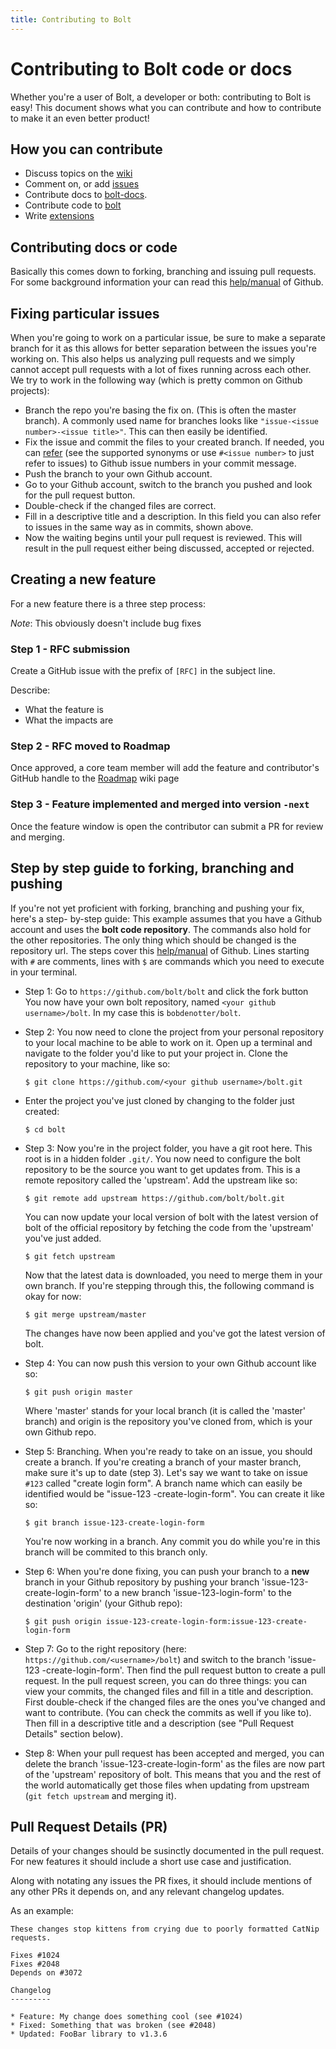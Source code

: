 ```yaml
---
title: Contributing to Bolt
---
```

Contributing to Bolt code or docs
=================================

Whether you're a user of Bolt, a developer or both: contributing to Bolt is
easy! This document shows what you can contribute and how to contribute to make
it an even better product!

How you can contribute
----------------------

- Discuss topics on the [wiki](https://github.com/bolt/bolt/wiki)
- Comment on, or add [issues](https://github.com/bolt/bolt/issues?state=open)
- Contribute docs to [bolt-docs](https://github.com/bolt/bolt-docs).
- Contribute code to [bolt](https://github.com/bolt/bolt)
- Write [extensions](../extensions/introduction)

Contributing docs or code
-------------------------

Basically this comes down to forking, branching and issuing pull requests. For
some background information your can read this [help/manual][fork] of Github.

Fixing particular issues
------------------------

When you're going to work on a particular issue, be sure to make a separate branch for it
as this allows for better separation between the issues you're working on. This also helps
us analyzing pull requests and we simply cannot accept pull requests with a lot of fixes
running across each other. We try to work in the following way (which is pretty common on
Github projects):

- Branch the repo you're basing the fix on. (This is often the master branch). A commonly
  used name for branches looks like `"issue-<issue number>-<issue title>"`. This can then
  easily be identified.
- Fix the issue and commit the files to your created branch. If needed, you can
  [refer][refer] (see the supported synonyms or use `#<issue number>` to just
  refer to issues) to Github issue numbers in your commit message.
- Push the branch to your own Github account.
- Go to your Github account, switch to the branch you pushed and look for the
  pull request button.
- Double-check if the changed files are correct.
- Fill in a descriptive title and a description. In this field you can also
  refer to issues in the same way as in commits, shown above.
- Now the waiting begins until your pull request is reviewed. This will result
  in the pull request either being discussed, accepted or rejected.

Creating a new feature
----------------------

For a new feature there is a three step process:

*Note*: This obviously doesn't include bug fixes

### Step 1 - RFC submission

Create a GitHub issue with the prefix of `[RFC]` in the subject line.

Describe:
- What the feature is
- What the impacts are

### Step 2 - RFC moved to Roadmap

Once approved, a core team member will add the feature and contributor's GitHub
handle to the [Roadmap][roadmap] wiki page

### Step 3 - Feature implemented and merged into version `-next`

Once the feature window is open the contributor can submit a PR for review and
merging.

Step by step guide to forking, branching and pushing
----------------------------------------------------

If you're not yet proficient with forking, branching and pushing your fix,
here's a step- by-step guide: This example assumes that you have a Github
account and uses the **bolt code repository**. The commands also hold for the
other repositories. The only thing which should be changed is the repository
url. The steps cover this [help/manual][fork] of Github. Lines starting with `#`
are comments, lines with `$` are commands which you need to execute in your
terminal.

- Step 1: Go to `https://github.com/bolt/bolt` and click the fork button You now
  have your own bolt repository, named `<your github username>/bolt`. In my case
  this is `bobdenotter/bolt`.
- Step 2: You now need to clone the project from your personal repository to
  your local machine to be able to work on it. Open up a terminal and navigate
  to the folder you'd like to put your project in. Clone the repository to your
  machine, like so:

    `$ git clone https://github.com/<your github username>/bolt.git`

- Enter the project you've just cloned by changing to the folder just created:

  `$ cd bolt`

- Step 3: Now you're in the project folder, you have a git root here. This root
  is in a hidden folder `.git/`. You now need to configure the bolt repository
  to be the source you want to get updates from. This is a remote repository
  called the 'upstream'. Add the upstream like so:

  `$ git remote add upstream https://github.com/bolt/bolt.git`

  You can now update your local version of bolt with the latest version of bolt
  of the official repository by fetching the code from the 'upstream' you've
  just added.

  `$ git fetch upstream`

  Now that the latest data is downloaded, you need to merge them in your own
  branch. If you're stepping through this, the following command is okay for
  now:

  `$ git merge upstream/master`

  The changes have now been applied and you've got the latest version of bolt.

- Step 4: You can now push this version to your own Github account like so:

  `$ git push origin master`

  Where 'master' stands for your local branch (it is called the 'master' branch)
  and origin is the repository you've cloned from, which is your own Github
  repo.

- Step 5: Branching. When you're ready to take on an issue, you should create a
  branch. If you're creating a branch of your master branch, make sure it's up
  to date (step 3). Let's say we want to take on issue `#123` called "create login
  form". A branch name which can easily be identified would be "issue-123
  -create-login-form". You can create it like so:

  `$ git branch issue-123-create-login-form`

  You're now working in a branch. Any commit you do while you're in this branch
  will be commited to this branch only.

- Step 6: When you're done fixing, you can push your branch to a **new** branch
  in your Github repository by pushing your branch 'issue-123-create-login-form'
  to a new branch 'issue-123-login-form' to the destination 'origin' (your
  Github repo):

  `$ git push origin issue-123-create-login-form:issue-123-create-login-form`

- Step 7: Go to the right repository (here:
  `https://github.com/<username>/bolt`) and switch to the branch 'issue-123
  -create-login-form'. Then find the pull request button to create a pull
  request. In the pull request screen, you can do three things: you can view
  your commits, the changed files and fill in a title and description. First
  double-check if the changed files are the ones you've changed and want to
  contribute. (You can check the commits as well if you like to). Then fill in a
  descriptive title and a description (see "Pull Request Details" section
  below).

- Step 8: When your pull request has been accepted and merged, you can delete
  the branch 'issue-123-create-login-form' as the files are now part of the
  'upstream' repository of bolt. This means that you and the rest of the world
  automatically get those files when updating from upstream (`git fetch upstream`
  and merging it).

Pull Request Details (PR)
-------------------------

Details of your changes should be susinctly documented in the pull request. For
new features it should include a short use case and justification.

Along with notating any issues the PR fixes, it should include mentions of any
other PRs it depends on, and any relevant changelog updates.

As an example:

```
These changes stop kittens from crying due to poorly formatted CatNip requests.

Fixes #1024
Fixes #2048
Depends on #3072

Changelog
---------

* Feature: My change does something cool (see #1024)
* Fixed: Something that was broken (see #2048)
* Updated: FooBar library to v1.3.6
```

[fork]: https://help.github.com/articles/fork-a-repo
[refer]: https://github.com/blog/831-issues-2-0-the-next-generation
[roadmap]: https://github.com/bolt/bolt/wiki/Bolt-2.x-Roadmap
